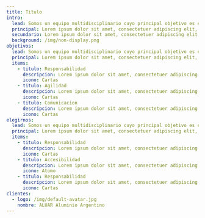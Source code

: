 ```yaml
---
title: Titulo
intro:
  lead: Somos un equipo multidisciplinario cuyo principal objetivo es etc etc etc
  principal: Lorem ipsum dolor sit amet, consectetuer adipiscing elit, sed diam nonummy nibh euismod tincidunt ut laoreet dolore magna aliquam erat volutpat. Ut wisi enim ad minim veniam, quis nostrud exerci tation ullamcorper suscipit lobortis nisl ut aliquip ex ea commodo consequat. Duis autem vel eum iriure dolor in hendrerit in vulputate velit esse molestie consequat, vel illum dolore eu feugiat nulla facilisis at vero eros et accumsan et iusto odio dignissim qui blandit praesent luptatum zzril delenit augue duis dolore te feugait nulla facilisi.
  secundario: Lorem ipsum dolor sit amet, consectetuer adipiscing elit, sed diam nonummy nibh euismod tincidunt ut laoreet dolore magna aliquam erat volutpat. Ut wisi enim ad minim veniam, quis nostrud exerci tation ullamcorper suscipit lobortis nisl ut aliquip ex ea commodo consequat. Duis autem vel eum iriure dolor in hendrerit in vulputate velit esse molestie consequat, vel illum dolore eu feugiat nulla facilisis at vero eros et accumsan et iusto odio dignissim qui blandit praesent luptatum zzril delenit augue duis dolore te feugait nulla facilisi.
  background: /img/non-display.png
objetivos:
  lead: Somos un equipo multidisciplinario cuyo principal objetivo es etc etc etc
  principal: Lorem ipsum dolor sit amet, consectetuer adipiscing elit, sed diam nonummy nibh euismod tincidunt ut laoreet dolore magna aliquam erat volutpat. Ut wisi enim ad minim veniam, quis nostrud exerci tation ullamcorper suscipit lobortis nisl ut aliquip ex ea commodo consequat. Duis autem vel eum iriure dolor in hendrerit in vulputate velit esse molestie consequat, vel illum dolore eu feugiat nulla facilisis at vero eros et accumsan et iusto odio dignissim qui blandit praesent luptatum zzril delenit augue duis dolore te feugait nulla facilisi.
  items:
    - titulo: Responsabilidad
      descripcion: Lorem ipsum dolor sit amet, consectetuer adipiscing elit,
      icono: Cartas
    - titulo: Agilidad
      descripcion: Lorem ipsum dolor sit amet, consectetuer adipiscing elit, sed diam nonummy nibh euismod tincidunt ut laoreet dolore magna aliquam erat volutpat.
      icono: Cartas
    - titulo: Comunicacion
      descripcion: Lorem ipsum dolor sit amet, consectetuer adipiscing elit, sed diam nonummy nibh euismod tincidunt ut laoreet dolore magna aliquam erat volutpat. Lorem
      icono: Cartas
elegirnos:
  lead: Somos un equipo multidisciplinario cuyo principal objetivo es etc etc etc
  principal: Lorem ipsum dolor sit amet, consectetuer adipiscing elit, sed diam nonummy nibh euismod tincidunt ut laoreet dolore magna aliquam erat volutpat. Ut wisi enim ad minim veniam, quis nostrud exerci tation ullamcorper suscipit lobortis nisl ut aliquip ex ea commodo consequat. Duis autem vel eum iriure dolor in hendrerit in vulputate velit esse molestie consequat, vel illum dolore eu feugiat nulla facilisis at vero eros et accumsan et iusto odio dignissim qui blandit praesent luptatum zzril delenit augue duis dolore te feugait nulla facilisi.
  items:
    - titulo: Responsabilidad
      descripcion: Lorem ipsum dolor sit amet, consectetuer adipiscing elit, sed diam nonummy nibh euismod tincidunt ut laoreet dolore magna aliquam erat volutpat
      icono: Cartas
    - titulo: Accesibilidad
      descripcion: Lorem ipsum dolor sit amet, consectetuer adipiscing elit, sed diam nonummy nibh euismod tincidunt ut laoreet dolore magna aliquam erat volutpat
      icono: Atomo
    - titulo: Responsabilidad
      descripcion: Lorem ipsum dolor sit amet, consectetuer adipiscing elit, sed diam nonummy nibh euismod tincidunt ut laoreet dolore magna aliquam erat volutpat
      icono: Cartas
clientes:
  - logo: /img/default-avatar.jpg
    nombre: ALUAR Aluminio Argentino
---
```

